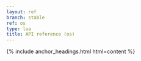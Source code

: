 ```yaml
---
layout: ref
branch: stable
ref: os
type: lua
title: API reference (os)
---
```

{% include anchor_headings.html html=content %}